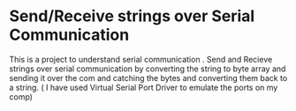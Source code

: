 # Send/Receive strings over Serial Communication
This is a project to understand  serial communication .
Send and Recieve strings over serial communication by converting the string to byte array and sending it over the com and catching the bytes and converting them back to a string.
( I have used Virtual Serial Port Driver to emulate the ports on my comp)
